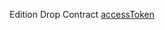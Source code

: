 Edition Drop Contract
[accessToken](https://thirdweb.com/mumbai/0x76141bCD9fc123366C5D86F6228BAC13Bc2Db099)

